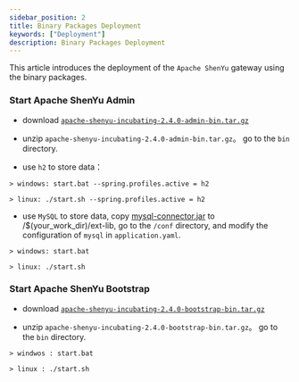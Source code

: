 ```yaml
---
sidebar_position: 2
title: Binary Packages Deployment
keywords: ["Deployment"] 
description: Binary Packages Deployment
---
```


This article introduces the deployment of the `Apache ShenYu` gateway using the binary packages.


### Start Apache ShenYu Admin

* download [`apache-shenyu-incubating-2.4.0-admin-bin.tar.gz`](https://archive.apache.org/dist/incubator/shenyu/2.4.0/apache-shenyu-incubating-2.4.0-admin-bin.tar.gz)

* unzip `apache-shenyu-incubating-2.4.0-admin-bin.tar.gz`。 go to the `bin` directory.

* use `h2` to store data：

```
> windows: start.bat --spring.profiles.active = h2

> linux: ./start.sh --spring.profiles.active = h2
```

* use `MySQL` to store data, copy [mysql-connector.jar](https://repo1.maven.org/maven2/mysql/mysql-connector-java/8.0.18/mysql-connector-java-8.0.18.jar) to /$(your_work_dir)/ext-lib, go to the `/conf` directory, and modify the configuration of `mysql` in `application.yaml`.

```
> windows: start.bat 

> linux: ./start.sh 
```

### Start Apache ShenYu Bootstrap

* download [`apache-shenyu-incubating-2.4.0-bootstrap-bin.tar.gz`](https://archive.apache.org/dist/incubator/shenyu/2.4.0/apache-shenyu-incubating-2.4.0-bootstrap-bin.tar.gz)

* unzip `apache-shenyu-incubating-2.4.0-bootstrap-bin.tar.gz`。 go to the `bin` directory.

```
> windwos : start.bat 

> linux : ./start.sh 
```









